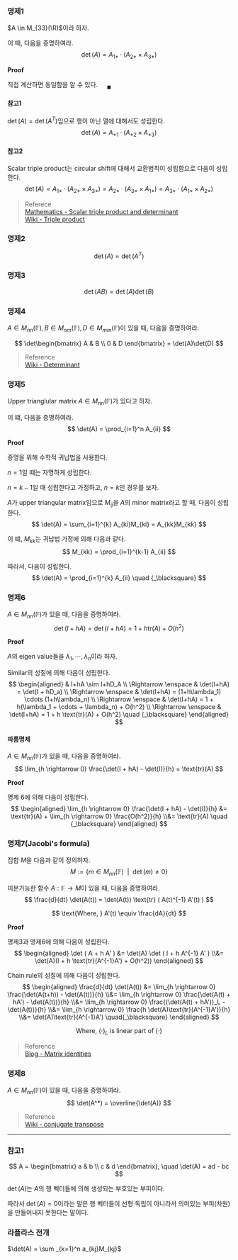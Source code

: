 

### 명제1
$A \in M_{33}(\R)$이라 하자.

이 때, 다음을 증명하여라.
$$ \det(A) = A_{1*} \cdot (A_{2*} \times A_{3*}) $$

**Proof**

직접 계산하면 동일함을 알 수 있다. $\quad {_\blacksquare}$

#### 참고1
$\det(A) = \det(A^T)$임으로 행이 아닌 열에 대해서도 성립한다.
$$ \det(A) = A_{*1} \cdot (A_{*2} \times A_{*3}) $$

#### 참고2
Scalar triple product는 circular shift에 대해서 교환법칙이 성립함으로 다음이 성립한다.
$$ \det(A) = A_{1*} \cdot (A_{2*} \times A_{3*}) = A_{2*} \cdot (A_{3*} \times A_{1*}) = A_{3*} \cdot (A_{1*} \times A_{2*}) $$

> Referece  
> [Mathematics - Scalar triple product and determinant](https://math.stackexchange.com/questions/314275/scalar-triple-product-why-equivalent-to-determinant)  
> [Wiki - Triple product](https://en.wikipedia.org/wiki/Triple_product)

### 명제2
$$\det(A) = \det(A^T)$$

### 명제3
$$\det(AB) = \det(A)\det(B)$$

### 명제4
$A \in M_{nn}(\mathbb F), B \in M_{nm}(\mathbb F), D \in M_{mm}(\mathbb F)$이 있을 때, 다음을 증명하여라.

$$ \det\begin{bmatrix} A & B \\ 0 & D \end{bmatrix} = \det(A)\det(D)  $$

> Reference  
> [Wiki - Determinant](https://en.wikipedia.org/wiki/Determinant#Block_matrices)

### 명제5
Upper trianglular matrix $A \in M_{nn}(\mathbb F)$가 있다고 하자.

이 떄, 다음을 증명하여라.
$$ \det(A) = \prod_{i=1}^n A_{ii} $$

**Proof**

증명을 위해 수학적 귀납법을 사용한다.

$n=1$일 떄는 자명하게 성립한다.

$n = k-1$일 때 성립한다고 가정하고, $n=k$인 경우를 보자.

$A$가 upper triangular matrix임으로 $M_{ij}$을 $A$의 minor matrix라고 할 때, 다음이 성립한다.
$$ \det(A) = \sum_{i=1}^{k} A_{ki}M_{ki} = A_{kk}M_{kk} $$

이 떄, $M_{kk}$는 귀납법 가정에 의해 다음과 같다.
$$ M_{kk} = \prod_{i=1}^{k-1} A_{ii} $$

따라서, 다음이 성립한다.
$$ \det(A) = \prod_{i=1}^{k} A_{ii} \quad {_\blacksquare} $$

### 명제6
$A \in M_{nn}(\mathbb F)$가 있을 때, 다음을 증명하여라.
$$ \det(I + hA) = \det(I+hA) = 1 + h \text{tr}(A) + O(h^2)$$

**Proof**

$A$의 eigen value들을 $\lambda_1, \cdots, \lambda_n$이라 하자.

Similar의 성질에 의해 다음이 성립한다.
$$ \begin{aligned} & I+hA \sim I+hD_A \\ \Rightarrow \enspace & \det(I+hA) = \det(I + hD_a) \\ \Rightarrow \enspace & \det(I+hA) = (1+h\lambda_1) \cdots (1+h\lambda_n) \\ \Rightarrow \enspace & \det(I+hA) = 1 + h(\lambda_1 + \cdots + \lambda_n) + O(h^2) \\ \Rightarrow \enspace & \det(I+hA) = 1 + h \text{tr}(A) + O(h^2) \quad {_\blacksquare} \end{aligned} $$

#### 따름명제
$A \in M_{nn}(\mathbb F)$가 있을 때, 다음을 증명하여라.
$$ \lim_{h \rightarrow 0} \frac{\det(I + hA) - \det(I)}{h} = \text{tr}(A) $$

**Proof**

명제 6에 의해 다음이 성립한다.
$$ \begin{aligned} \lim_{h \rightarrow 0} \frac{\det(I + hA) - \det(I)}{h} &= \text{tr}(A) + \lim_{h \rightarrow 0} \frac{O(h^2)}{h} \\&= \text{tr}(A) \quad {_\blacksquare} \end{aligned} $$


### 명제7(Jacobi's formula)
집합 $M$을 다음과 같이 정의하자.
$$ M := \{ m \in M_{nn}(\mathbb F) \enspace | \enspace \det(m) \neq 0 \} $$

미분가능한 함수 $A : \mathbb F \rightarrow M$이 있을 때, 다음을 증명하여라.
$$ \frac{d}{dt} \det(A(t)) = \det(A(t)) \text{tr} ( A(t)^{-1} A'(t) ) $$

$$ \text{Where, } A'(t) \equiv \frac{dA}{dt} $$

**Proof**

명제3과 명제6에 의해 다음이 성립한다.
$$ \begin{aligned} \det ( A + h A' ) &= \det(A) \det ( I + h A^{-1} A' ) \\&= \det(A)(I + h \text{tr}(A^{-1}A') + O(h^2)) \end{aligned} $$

Chain rule의 성질에 의해 다음이 성립한다.
$$ \begin{aligned} \frac{d}{dt} \det(A(t)) &= \lim_{h \rightarrow 0} \frac{\det(A(t+h)) - \det(A(t))}{h} \\&= \lim_{h \rightarrow 0} \frac{\det(A(t) + hA') - \det(A(t))}{h} \\&= \lim_{h \rightarrow 0} \frac{(\det(A(t) + hA'))_L - \det(A(t))}{h} \\&= \lim_{h \rightarrow 0} \frac{h \det(A)\text{tr}(A^{-1}A')}{h} \\&= \det(A)\text{tr}(A^{-1}A') \quad{_\blacksquare} \end{aligned} $$

$$ \text{Where, } (\cdot)_L \text{ is linear part of } (\cdot) $$

> Reference  
> [Blog - Matrix identities](https://terrytao.wordpress.com/2013/01/13/matrix-identities-as-derivatives-of-determinant-identities/)  

### 명제8
$A \in M_{nn}(\mathbb F)$이 있을 때, 다음을 증명하여라.
$$ \det(A^*) = \overline{\det(A)} $$

> Reference  
> [Wiki - conjugate transpose](https://en.wikipedia.org/wiki/Conjugate_transpose#Properties_of_the_conjugate_transpose)

---

### 참고1

$$ A = \begin{bmatrix} a & b \\ c & d \end{bmatrix}, \quad \det(A) = ad - bc $$

$\det(A)$는 $A$의 행 벡터들에 의해 생성되는 부호있는 부피이다.

따라서 $\det(A) = 0$이라는 말은 행 벡터들이 선형 독립이 아니라서 의미있는 부피(차원)을 만들어내지 못한다는 말이다.




### 라플라스 전개

$\det(A) = \sum _{k=1}^n a_{kj}M_{kj}$